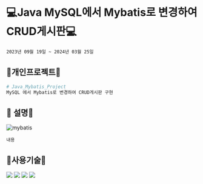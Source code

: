 #  💻Java MySQL에서 Mybatis로 변경하여 CRUD게시판💻
```bash
2023년 09월 19일 ~ 2024년 03월 25일
```

## 🔨개인프로젝트🔨

```python
# Java_Mybatis_Project
MySQL 에서 Mybatis로 변경하여 CRUD게시판 구현
```

## 👋 설명👋
![mybatis](https://github.com/wwnoov/ww_project/assets/145524959/50f5a17a-69cf-4352-929c-f4fc6b838b3f)

```
내용
```

## :page_with_curl:사용기술:page_with_curl:
<img src="https://img.shields.io/badge/Java-007396?style=flat&logo=Conda-Forge&logoColor=white" />
<img src="https://img.shields.io/badge/MySQL-4479A1?style=flat&logo=MySQL&logoColor=white" />
<img src="https://img.shields.io/badge/MariaDB-003545?style=flat&logo=MariaDB&logoColor=white" />
<img src="https://img.shields.io/badge/Mybatis-000000?style=flat&logo=Fluentd&logoColor=white" />


